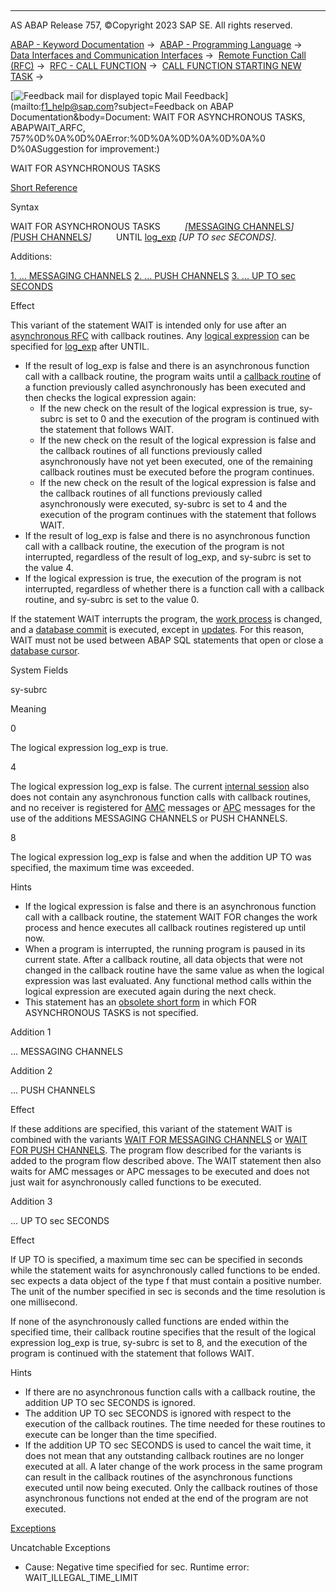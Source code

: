   

* * *

AS ABAP Release 757, ©Copyright 2023 SAP SE. All rights reserved.

[ABAP - Keyword Documentation](javascript:call_link\('abenabap.htm'\)) →  [ABAP - Programming Language](javascript:call_link\('abenabap_reference.htm'\)) →  [Data Interfaces and Communication Interfaces](javascript:call_link\('abenabap_data_communication.htm'\)) →  [Remote Function Call (RFC)](javascript:call_link\('abenrfc.htm'\)) →  [RFC - CALL FUNCTION](javascript:call_link\('abapcall_function_destination-.htm'\)) →  [CALL FUNCTION STARTING NEW TASK](javascript:call_link\('abapcall_function_starting.htm'\)) → 

 [![](Mail.gif?object=Mail.gif&sap-language=EN "Feedback mail for displayed topic") Mail Feedback](mailto:f1_help@sap.com?subject=Feedback on ABAP Documentation&body=Document: WAIT FOR ASYNCHRONOUS TASKS, ABAPWAIT_ARFC, 757%0D%0A%0D%0AError:%0D%0A%0D%0A%0D%0A%0
D%0ASuggestion for improvement:)

WAIT FOR ASYNCHRONOUS TASKS

[Short Reference](javascript:call_link\('abapwait_shortref.htm'\))

Syntax

WAIT FOR ASYNCHRONOUS TASKS
         *\[*[MESSAGING CHANNELS](javascript:call_link\('abapwait_amc.htm'\))*\]*
         *\[*[PUSH CHANNELS](javascript:call_link\('abapwait_apc.htm'\))*\]*
         UNTIL [log\_exp](javascript:call_link\('abenlogexp.htm'\)) *\[*UP TO sec SECONDS*\]*.

Additions:

[1\. ... MESSAGING CHANNELS](#!ABAP_ADDITION_1@1@)
[2\. ... PUSH CHANNELS](#!ABAP_ADDITION_2@2@)
[3\. ... UP TO sec SECONDS](#!ABAP_ADDITION_3@3@)

Effect

This variant of the statement WAIT is intended only for use after an [asynchronous RFC](javascript:call_link\('abapcall_function_starting.htm'\)) with callback routines. Any [logical expression](javascript:call_link\('abenlogical_expression_glosry.htm'\) "Glossary Entry") can be specified for [log\_exp](javascript:call_link\('abenlogexp.htm'\)) after UNTIL.

-   If the result of log\_exp is false and there is an asynchronous function call with a callback routine, the program waits until a [callback routine](javascript:call_link\('abapcall_function_starting.htm'\)) of a function previously called asynchronously has been executed and then checks the logical expression again:
    -   If the new check on the result of the logical expression is true, sy-subrc is set to 0 and the execution of the program is continued with the statement that follows WAIT.
    -   If the new check on the result of the logical expression is false and the callback routines of all functions previously called asynchronously have not yet been executed, one of the remaining callback routines must be executed before the program continues.
    -   If the new check on the result of the logical expression is false and the callback routines of all functions previously called asynchronously were executed, sy-subrc is set to 4 and the execution of the program continues with the statement that follows WAIT.
-   If the result of log\_exp is false and there is no asynchronous function call with a callback routine, the execution of the program is not interrupted, regardless of the result of log\_exp, and sy-subrc is set to the value 4.
-   If the logical expression is true, the execution of the program is not interrupted, regardless of whether there is a function call with a callback routine, and sy-subrc is set to the value 0.

If the statement WAIT interrupts the program, the [work process](javascript:call_link\('abenwork_process_glosry.htm'\) "Glossary Entry") is changed, and a [database commit](javascript:call_link\('abendatabase_commit_glosry.htm'\) "Glossary Entry") is executed, except in [updates](javascript:call_link\('abenupdate_glosry.htm'\) "Glossary Entry"). For this reason, WAIT must not be used between ABAP SQL statements that open or close a [database cursor](javascript:call_link\('abendatabase_cursor_glosry.htm'\) "Glossary Entry").

System Fields

sy-subrc

Meaning

0

The logical expression log\_exp is true.

4

The logical expression log\_exp is false. The current [internal session](javascript:call_link\('abeninternal_session_glosry.htm'\) "Glossary Entry") also does not contain any asynchronous function calls with callback routines, and no receiver is registered for [AMC](javascript:call_link\('abenamc_glosry.htm'\) "Glossary Entry") messages or [APC](javascript:call_link\('abenapc_glosry.htm'\) "Glossary Entry") messages for the use of the additions MESSAGING CHANNELS or PUSH CHANNELS.

8

The logical expression log\_exp is false and when the addition UP TO was specified, the maximum time was exceeded.

Hints

-   If the logical expression is false and there is an asynchronous function call with a callback routine, the statement WAIT FOR changes the work process and hence executes all callback routines registered up until now.
-   When a program is interrupted, the running program is paused in its current state. After a callback routine, all data objects that were not changed in the callback routine have the same value as when the logical expression was last evaluated. Any functional method calls within the logical expression are executed again during the next check.
-   This statement has an [obsolete short form](javascript:call_link\('abapwait_obsolete.htm'\)) in which FOR ASYNCHRONOUS TASKS is not specified.

Addition 1   

... MESSAGING CHANNELS

Addition 2   

... PUSH CHANNELS

Effect

If these additions are specified, this variant of the statement WAIT is combined with the variants [WAIT FOR MESSAGING CHANNELS](javascript:call_link\('abapwait_amc.htm'\)) or [WAIT FOR PUSH CHANNELS](javascript:call_link\('abapwait_apc.htm'\)). The program flow described for the variants is added to the program flow described above. The WAIT statement then also waits for AMC messages or APC messages to be executed and does not just wait for asynchronously called functions to be executed.

Addition 3   

... UP TO sec SECONDS

Effect

If UP TO is specified, a maximum time sec can be specified in seconds while the statement waits for asynchronously called functions to be ended. sec expects a data object of the type f that must contain a positive number. The unit of the number specified in sec is seconds and the time resolution is one millisecond.

If none of the asynchronously called functions are ended within the specified time, their callback routine specifies that the result of the logical expression log\_exp is true, sy-subrc is set to 8, and the execution of the program is continued with the statement that follows WAIT.

Hints

-   If there are no asynchronous function calls with a callback routine, the addition UP TO sec SECONDS is ignored.
-   The addition UP TO sec SECONDS is ignored with respect to the execution of the callback routines. The time needed for these routines to execute can be longer than the time specified.
-   If the addition UP TO sec SECONDS is used to cancel the wait time, it does not mean that any outstanding callback routines are no longer executed at all. A later change of the work process in the same program can result in the callback routines of the asynchronous functions executed until now being executed. Only the callback routines of those asynchronous functions not ended at the end of the program are not executed.

[Exceptions](javascript:call_link\('abenabap_language_exceptions.htm'\))

Uncatchable Exceptions

-   Cause: Negative time specified for sec.
    Runtime error: WAIT\_ILLEGAL\_TIME\_LIMIT